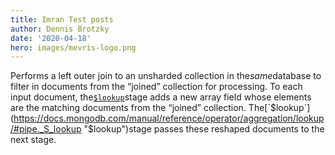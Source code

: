 ```yaml
---
title: Imran Test posts
author: Dennis Brotzky
date: '2020-04-18'
hero: images/mevris-logo.png
---
```

Performs a left outer join to an unsharded collection in the*same*database to filter in documents from the “joined” collection for processing. To each input document, the[`$lookup`](https://docs.mongodb.com/manual/reference/operator/aggregation/lookup/#pipe._S_lookup "$lookup")stage adds a new array field whose elements are the matching documents from the “joined” collection. The[`$lookup`](https://docs.mongodb.com/manual/reference/operator/aggregation/lookup/#pipe._S_lookup "$lookup")stage passes these reshaped documents to the next stage.
